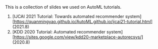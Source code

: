 This is a collection of slides we used on AutoML tutorials.

1. [IJCAI 2021 Tutorial: Towards automated recommender system][https://quanmingyao.github.io/AutoML.github.io/ijcai21-tutorial.html] (2021.8)
2. [KDD 2020 Tutorial: Automated recommender system][https://sites.google.com/view/kdd20-marketplace-autorecsys/] (2020.8)
